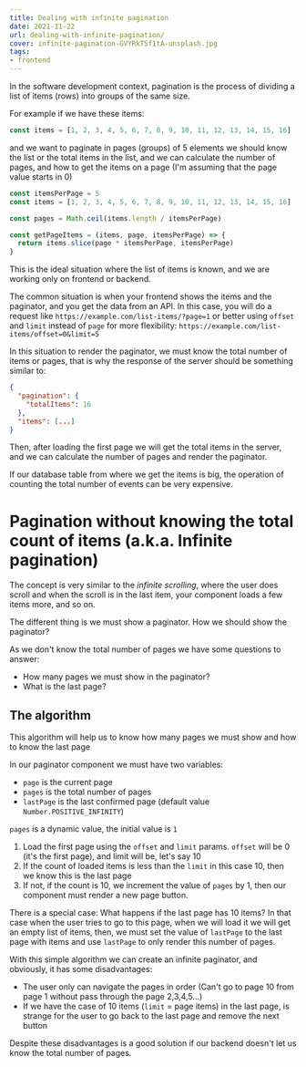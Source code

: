 ```yaml
---
title: Dealing with infinite pagination
date: 2021-11-22
url: dealing-with-infinite-pagination/
cover: infinite-pagination-GVYRkT5f1tA-unsplash.jpg
tags:
- frontend
---
```


In the software development context, pagination is the process of dividing a list of items (rows) into groups of the same size.

For example if we have these items:
```js
const items = [1, 2, 3, 4, 5, 6, 7, 8, 9, 10, 11, 12, 13, 14, 15, 16]
```
and we want to paginate in pages (groups) of 5 elements we should know the list or the total items in the list, and we can calculate the number of pages, and how to get the items on a page (I'm assuming that the page value starts in 0)

```js
const itemsPerPage = 5
const items = [1, 2, 3, 4, 5, 6, 7, 8, 9, 10, 11, 12, 13, 14, 15, 16]

const pages = Math.ceil(items.length / itemsPerPage)

const getPageItems = (items, page, itemsPerPage) => {
  return items.slice(page * itemsPerPage, itemsPerPage)
}
```
 This is the ideal situation where the list of items is known, and we are working only on frontend or backend.

The common situation is when your frontend shows the items and the paginator, and you get the data from an API. In this case, you will do a request like `https://example.com/list-items/?page=1` or better using `offset` and `limit` instead of `page` for more flexibility: `https://example.com/list-items/offset=0&limit=5`

In this situation to render the paginator, we must know the total number of items or pages, that is why the response of the server should be something similar to:

```json
{
  "pagination": {
    "totalItems": 16
  },
  "items": [...]
}
```
Then, after loading the first page we will get the total items in the server, and we can calculate the number of pages and render the paginator.

If our database table from where we get the items is big, the operation of counting the total number of events can be very expensive.

# Pagination without knowing the total count of items (a.k.a. Infinite pagination)

The concept is very similar to the _infinite scrolling_, where the user does scroll and when the scroll is in the last item, your component loads a few items more, and so on.

The different thing is we must show a paginator. How we should show the paginator?

As we don't know the total number of pages we have some questions to answer: 

* How many pages we must show in the paginator?
* What is the last page?

## The algorithm
This algorithm will help us to know how many pages we must show and how to know the last page

In our paginator component we must have two variables: 
* `page` is the current page
* `pages` is the total number of pages
* `lastPage` is the last confirmed page (default value `Number.POSITIVE_INFINITY`)

`pages` is a dynamic value, the initial value is `1`

1. Load the first page using the `offset` and `limit` params. `offset` will be 0 (it's the first page), and limit will be, let's say 10
2. If the count of loaded items is less than the `limit` in this case 10, then we know this is the last page
3. If not, if the count is 10, we increment the value of `pages` by 1, then our component must render a new page button.

There is a special case: What happens if the last page has 10 items?
In that case when the user tries to go to this page, when we will load it we will get an empty list of items, then, we must set the value of `lastPage` to the last page with items and use `lastPage` to only render this number of pages.

With this simple algorithm we can create an infinite paginator, and obviously, it has some disadvantages:

* The user only can navigate the pages in order (Can't go to page 10 from page 1 without pass through the page 2,3,4,5...)
* If we have the case of 10 items (`limit` = page items) in the last page, is strange for the user to go back to the last page and remove the next button

Despite these disadvantages is a good solution if our backend doesn't let us know the total number of pages.



